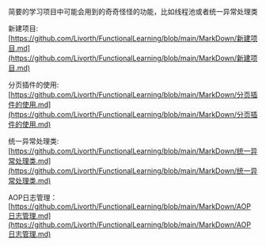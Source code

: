 简要的学习项目中可能会用到的奇奇怪怪的功能，比如线程池或者统一异常处理类

新建项目:[https://github.com/Livorth/FunctionalLearning/blob/main/MarkDown/新建项目.md](https://github.com/Livorth/FunctionalLearning/blob/main/MarkDown/新建项目.md)

分页插件的使用:[https://github.com/Livorth/FunctionalLearning/blob/main/MarkDown/分页插件的使用.md](https://github.com/Livorth/FunctionalLearning/blob/main/MarkDown/分页插件的使用.md)

统一异常处理类:[https://github.com/Livorth/FunctionalLearning/blob/main/MarkDown/统一异常处理类.md](https://github.com/Livorth/FunctionalLearning/blob/main/MarkDown/统一异常处理类.md)

AOP日志管理：[https://github.com/Livorth/FunctionalLearning/blob/main/MarkDown/AOP日志管理.md](https://github.com/Livorth/FunctionalLearning/blob/main/MarkDown/AOP日志管理.md)
